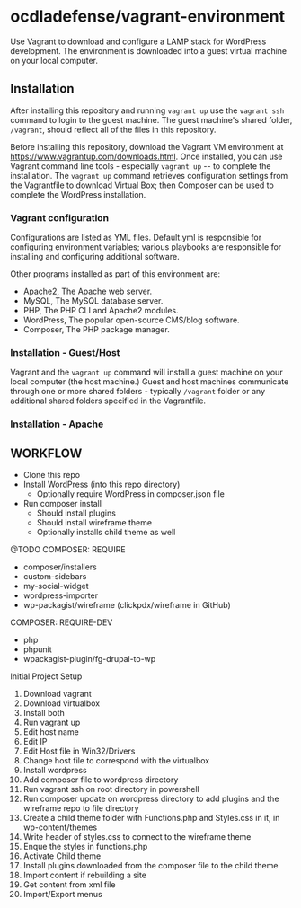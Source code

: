 # ocdladefense/vagrant-environment
Use Vagrant to download and configure a LAMP stack for WordPress development.  The environment is downloaded into a guest virtual machine on your local computer.

## Installation
After installing this repository and running <code>vagrant up</code> use the <code>vagrant ssh</code> command to login to the guest machine.  The guest machine's shared folder, <code>/vagrant</code>, should reflect all of the files in this repository.
   
Before installing this repository, download the Vagrant VM environment at https://www.vagrantup.com/downloads.html.  Once installed, you can use Vagrant command line tools - especially <code>vagrant up</code> -- to complete the installation.  The <code>vagrant up</code> command retrieves configuration settings from the Vagrantfile to download Virtual Box; then Composer can be used to complete the WordPress installation.
   
### Vagrant configuration
Configurations are listed as YML files.  Default.yml is responsible for configuring environment variables; various playbooks are responsible for installing and configuring additional software.
   
Other programs installed as part of this environment are:
-  Apache2, The Apache web server.
-  MySQL, The MySQL database server.
-  PHP, The PHP CLI and Apache2 modules.
-  WordPress, The popular open-source CMS/blog software.
-  Composer, The PHP package manager.


### Installation - Guest/Host
Vagrant and the <code>vagrant up</code> command will install a guest machine on your local computer (the host machine.)  Guest and host machines communicate through one or more shared folders - typically <code>/vagrant</code> folder or any additional shared folders specified in the Vagrantfile.
   
### Installation - Apache
   
   
## WORKFLOW
* Clone this repo
* Install WordPress (into this repo directory)
    * Optionally require WordPress in composer.json file
* Run composer install
    * Should install plugins
    * Should install wireframe theme
    * Optionally installs child theme as well
  

@TODO
COMPOSER: REQUIRE
- composer/installers
- custom-sidebars
- my-social-widget
- wordpress-importer
- wp-packagist/wireframe (clickpdx/wireframe in GitHub)


COMPOSER: REQUIRE-DEV
- php
- phpunit
- wpackagist-plugin/fg-drupal-to-wp




Initial Project Setup

1. Download vagrant
2. Download virtualbox
3. Install both
4. Run vagrant up
5. Edit host name
6. Edit IP
7. Edit Host file in Win32/Drivers
8. Change host file to correspond with the virtualbox
9. Install wordpress
10. Add composer file to wordpress directory
11. Run vagrant ssh on root directory in powershell
12. Run composer update on wordpress directory to add plugins and the         wireframe repo to file directory
13. Create a child theme folder with Functions.php and Styles.css in it,      in wp-content/themes
14. Write header of styles.css to connect to the wireframe theme
15. Enque the styles in functions.php
16. Activate Child theme
17. Install plugins downloaded from the composer file to the child theme
18. Import content if rebuilding a site
19. Get content from xml file
20. Import/Export menus


